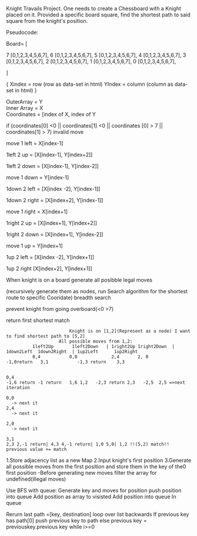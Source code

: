Knight Travails Project.
One needs to create a Chessboard with a Knight placed on it.
Provided a specific board square, find the shortest path to said square from the knight's position.


Pseudocode:

Board= [
 
7 [0,1,2,3,4,5,6,7],
6 [0,1,2,3,4,5,6,7],
5 [0,1,2,3,4,5,6,7],
4 [0,1,2,3,4,5,6,7],
3 [0,1,2,3,4,5,6,7],
2 [0,1,2,3,4,5,6,7],
1 [0,1,2,3,4,5,6,7],
0 [0,1,2,3,4,5,6,7],

]                      

{ Xindex = row (row as data-set in html)
YIndex = column (column as data-set in html) }
  
  OuterArray = Y      
  Inner Array = X    
  Coordinates = [index of X, index of Y
  
  if (coordinates[0] <0 || coordinates[1] <0 || coordinates [0] > 7 || coordinates[1] > 7) invalid move

move 1 left  = X[index-1] 

  1left 2 up = [X[index-1],   Y[index+2]]
  
  1left 2 down = [X[index-1], Y[index-2]]
  
move 1 down = Y[index-1] 

  1down 2 left = [X[index -2], Y[index-1]]
  
  1down 2 right = [X[index+2], Y[index-1]]
  
move 1 right = X[index+1]

  1right 2 up = [X[index+1], Y[index+2]]
  
  1right 2 down = [X[index+1], Y[index-2]]
  
move 1 up = Y[index+1]

  1up 2 left = [X[index -2], Y[index+1]]
  
  1up 2 right [X[index+2], Y[index+1]]
  



When knight is on a board generate all posibble legal moves 

(recursively generate them as nodes, run Search algorithm for the shortest route to specific Cooridate) breadth search

prevent knight from going overboard(<0 >7)

return first shortest match 


                            Knight is on [1,2](Represent as a node) I want to find shortest path to [5,2]
                        All possible moves from 1,2:
              1left2Up       1left2Down   | 1right2Up 1right2Down  | 1down2Left  1down2Right  | 1up2Left      1up2Right
              0,4           0,0             2,4       2, 0            -1,0return   3,1           -1,3 return    3,3 


    0,4
    -1,6 return -1 return   1,6 1,2   -2,3 return 2,3   -2,5  2,5 =>next iteration
    
    0,0 
      -> next it
    2,4
      -> next it

    2,0
      -> next it
    
    3,1
    2,3 2,-1 return| 4,3 4,-1 return| 1,0 5,0| 1,2 !!(5,2) match!! previous value += match



1.Store adjacency list as a new Map
2.Input knight's first position
3.Generate all possible moves from the first position and store them in 
the key of the0 first position
  -Before generating new moves filter the array for undefined(illegal moves)

  Use BFS with queue:
  Generate key and moves for position
  push position into queue
  Add position as array to visisted
Add position into queue
  In queue 


Rerurn last path =[key, destination]
loop over list backwards
If previous key has path[0]
  push previous key to path
else previous key = previouskey.previous key 
  while i>=0

<!-- <a href="https://www.flaticon.com/free-icons/chess" title="chess icons">Chess icons created by Good Ware - Flaticon</a> 
<a href="https://www.flaticon.com/free-icons/agriculture" title="agriculture icons">Agriculture icons created by Umeicon - Flaticon</a>-->
